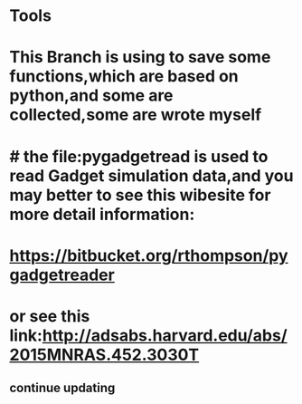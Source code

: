 # Tools
# This Branch is using to save some functions,which are based on python,and some are collected,some are wrote myself
# # the file:pygadgetread is used to read Gadget simulation data,and you may better to see this wibesite for more detail information:
# https://bitbucket.org/rthompson/pygadgetreader
# or see this link:http://adsabs.harvard.edu/abs/2015MNRAS.452.3030T
## continue updating
